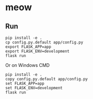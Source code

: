 # meow

## Run
```
pip install -e .
cp config.py.default app/config.py
export FLASK_APP=app
export FLASK_ENV=development
flask run
```

Or on Windows CMD
```
pip install -e .
copy config.py.default app/config.py
set FLASK_APP=app
set FLASK_ENV=development
flask run
```
